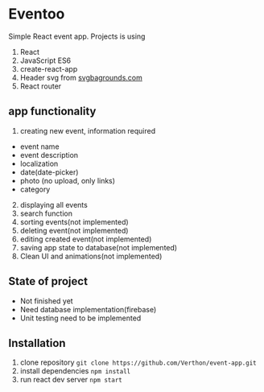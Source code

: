 # Eventoo
Simple React event app. 
Projects is using

1. React
2. JavaScript ES6
3. create-react-app
4. Header svg from [svgbagrounds.com](https://www.svgbackgrounds.com/)
5. React router

## app functionality

1. creating new event, information required
  * event name
  * event description
  * localization
  * date(date-picker)
  * photo (no upload, only links)
  * category
2. displaying all events
3. search function
4. sorting events(not implemented)
5. deleting event(not implemented)
6. editing created event(not implemented)
7. saving app state to database(not implemented)
8. Clean UI and animations(not implemented)

## State of project
  
- Not finished yet
- Need database implementation(firebase)
- Unit testing need to be implemented

## Installation

1. clone repository `git clone https://github.com/Verthon/event-app.git`
2. install dependencies `npm install`
3. run react dev server `npm start`